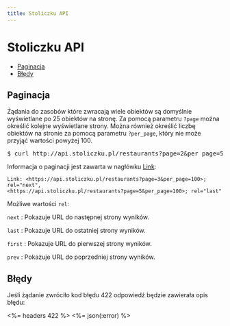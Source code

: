 ```yaml
---
title: Stoliczku API
---
```


# Stoliczku API

* <a href="#paginacja">Paginacja</a>
* <a href="#bdy">Błędy</a>

## Paginacja

Żądania do zasobów które zwracają wiele obiektów są domyślnie wyświetlane po 25 obiektów na stronę.
Za pomocą parametru `?page` można określić kolejne wyświetlane strony. Można również określić liczbę
obiektów na stronie za pomocą parametru `?per_page`, który nie może przyjąć wartości powyżej 100.

<pre class="terminal">
$ curl http://api.stoliczku.pl/restaurants?page=2&per_page=50
</pre>

Informacja o paginacji jest zawarta w nagłówku [Link](http://www.w3.org/Protocols/9707-link-header.html):

    Link: <https://api.stoliczku.pl/restaurants?page=3&per_page=100>; rel="next",
    <https://api.stoliczku.pl/restaurants?page=5&per_page=100>; rel="last"

Możliwe wartości `rel`:

`next`
: Pokazuje URL do następnej strony wyników.

`last`
: Pokazuje URL do ostatniej strony wyników.

`first`
: Pokazuje URL do pierwszej strony wyników.

`prev`
: Pokazuje URL do poprzedniej strony wyników.

## Błędy

Jeśli żądanie zwróciło kod błędu 422 odpowiedź będzie zawierała opis błędu:

<%= headers 422 %> <%= json(:error) %>
